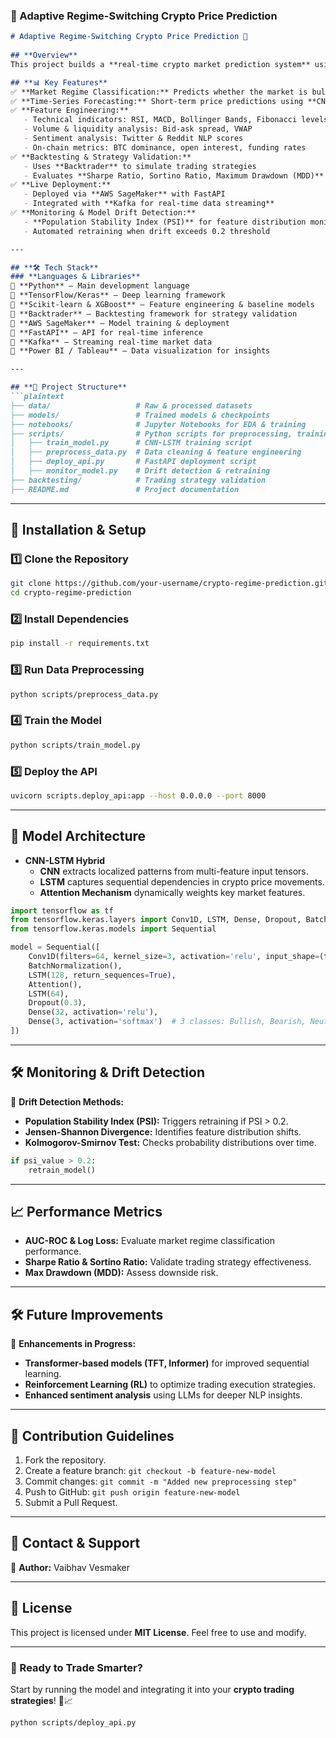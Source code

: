 ### **📌 Adaptive Regime-Switching Crypto Price Prediction**  

```markdown 
# Adaptive Regime-Switching Crypto Price Prediction 🚀   
   
## **Overview**  
This project builds a **real-time crypto market prediction system** using a **CNN-LSTM hybrid model**. It forecasts **market regimes (bullish, bearish, neutral)** and predicts short-term price movements (**30m, 1h, 4h windows**) to enhance algorithmic trading strategies.  

## **📊 Key Features**  
✅ **Market Regime Classification:** Predicts whether the market is bullish, bearish, or neutral.  
✅ **Time-Series Forecasting:** Short-term price predictions using **CNN-LSTM**.  
✅ **Feature Engineering:**   
   - Technical indicators: RSI, MACD, Bollinger Bands, Fibonacci levels  
   - Volume & liquidity analysis: Bid-ask spread, VWAP  
   - Sentiment analysis: Twitter & Reddit NLP scores  
   - On-chain metrics: BTC dominance, open interest, funding rates  
✅ **Backtesting & Strategy Validation:**  
   - Uses **Backtrader** to simulate trading strategies  
   - Evaluates **Sharpe Ratio, Sortino Ratio, Maximum Drawdown (MDD)**  
✅ **Live Deployment:**  
   - Deployed via **AWS SageMaker** with FastAPI  
   - Integrated with **Kafka for real-time data streaming**  
✅ **Monitoring & Model Drift Detection:**  
   - **Population Stability Index (PSI)** for feature distribution monitoring  
   - Automated retraining when drift exceeds 0.2 threshold  

---

## **🛠️ Tech Stack**
### **Languages & Libraries**  
🔹 **Python** – Main development language  
🔹 **TensorFlow/Keras** – Deep learning framework  
🔹 **Scikit-learn & XGBoost** – Feature engineering & baseline models  
🔹 **Backtrader** – Backtesting framework for strategy validation  
🔹 **AWS SageMaker** – Model training & deployment  
🔹 **FastAPI** – API for real-time inference  
🔹 **Kafka** – Streaming real-time market data  
🔹 **Power BI / Tableau** – Data visualization for insights  

---

## **📂 Project Structure**
```plaintext
├── data/                   # Raw & processed datasets
├── models/                 # Trained models & checkpoints
├── notebooks/              # Jupyter Notebooks for EDA & training
├── scripts/                # Python scripts for preprocessing, training, inference
│   ├── train_model.py      # CNN-LSTM training script
│   ├── preprocess_data.py  # Data cleaning & feature engineering
│   ├── deploy_api.py       # FastAPI deployment script
│   ├── monitor_model.py    # Drift detection & retraining
├── backtesting/            # Trading strategy validation
├── README.md               # Project documentation
```

---

## **🚀 Installation & Setup**
### **1️⃣ Clone the Repository**
```bash
git clone https://github.com/your-username/crypto-regime-prediction.git
cd crypto-regime-prediction
```

### **2️⃣ Install Dependencies**
```bash
pip install -r requirements.txt
```

### **3️⃣ Run Data Preprocessing**
```bash
python scripts/preprocess_data.py
```

### **4️⃣ Train the Model**
```bash
python scripts/train_model.py
```

### **5️⃣ Deploy the API**
```bash
uvicorn scripts.deploy_api:app --host 0.0.0.0 --port 8000
```

---

## **🔬 Model Architecture**
- **CNN-LSTM Hybrid**  
  - **CNN** extracts localized patterns from multi-feature input tensors.  
  - **LSTM** captures sequential dependencies in crypto price movements.  
  - **Attention Mechanism** dynamically weights key market features.  

```python
import tensorflow as tf
from tensorflow.keras.layers import Conv1D, LSTM, Dense, Dropout, BatchNormalization, Attention
from tensorflow.keras.models import Sequential

model = Sequential([
    Conv1D(filters=64, kernel_size=3, activation='relu', input_shape=(timesteps, features)),
    BatchNormalization(),
    LSTM(128, return_sequences=True),
    Attention(),
    LSTM(64),
    Dropout(0.3),
    Dense(32, activation='relu'),
    Dense(3, activation='softmax')  # 3 classes: Bullish, Bearish, Neutral
])
```

---

## **🛠️ Monitoring & Drift Detection**
📌 **Drift Detection Methods:**  
- **Population Stability Index (PSI):** Triggers retraining if PSI > 0.2.  
- **Jensen-Shannon Divergence:** Identifies feature distribution shifts.  
- **Kolmogorov-Smirnov Test:** Checks probability distributions over time.  

```python
if psi_value > 0.2:
    retrain_model()
```

---

## **📈 Performance Metrics**
- **AUC-ROC & Log Loss:** Evaluate market regime classification performance.  
- **Sharpe Ratio & Sortino Ratio:** Validate trading strategy effectiveness.  
- **Max Drawdown (MDD):** Assess downside risk.  

---

## **🛠 Future Improvements**
📌 **Enhancements in Progress:**  
- **Transformer-based models (TFT, Informer)** for improved sequential learning.  
- **Reinforcement Learning (RL)** to optimize trading execution strategies.  
- **Enhanced sentiment analysis** using LLMs for deeper NLP insights.  

---

## **📢 Contribution Guidelines**
1. Fork the repository.  
2. Create a feature branch: `git checkout -b feature-new-model`  
3. Commit changes: `git commit -m "Added new preprocessing step"`  
4. Push to GitHub: `git push origin feature-new-model`  
5. Submit a Pull Request.  

---

## **📩 Contact & Support**
💬 **Author:** Vaibhav Vesmaker  


---

## **📜 License**
This project is licensed under **MIT License**. Feel free to use and modify.  

---

### **🚀 Ready to Trade Smarter?**
Start by running the model and integrating it into your **crypto trading strategies**! 🚀📈

```bash
python scripts/deploy_api.py
```

